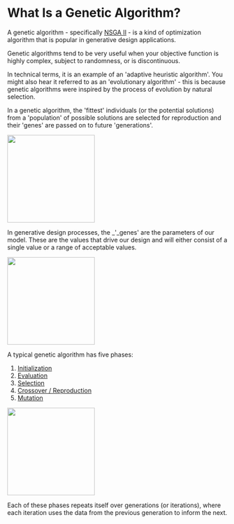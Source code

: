 # What Is a Genetic Algorithm?

A genetic algorithm - specifically [NSGA II](https://www.iitk.ac.in/kangal/Deb_NSGA-II.pdf) - is a kind of optimization algorithm that is popular in generative design applications. 

Genetic algorithms tend to be very useful when your objective function is highly complex, subject to randomness, or is discontinuous. 

In technical terms, it is an example of an 'adaptive heuristic algorithm'. You might also hear it referred to as an 'evolutionary algorithm' - this is because genetic algorithms were inspired by the process of evolution by natural selection. 

In a genetic algorithm, the 'fittest' individuals \(or the potential solutions\) from a 'population' of possible solutions are selected for reproduction and their 'genes' are passed on to future 'generations'.

<img src="../../.gitbook/assets/whatisgenetic1.png" style="width:200px;"/>

In generative design processes, the _'_genes' are the parameters of our model. These are the values that drive our design and will either consist of a single value or a range of acceptable values.

<img src="../../.gitbook/assets/whatisgenetic2.png" style="width:200px;"/>

A typical genetic algorithm has five phases:

1. [Initialization](02-04-02_initialization-phase.md)
2. [Evaluation ](02-04-03_evaluation-phase.md)
3. [Selection ](02-04-04_selection-phase.md)
4. [Crossover / Reproduction](02-04-05_crossover-phase.md)
5. [Mutation ](02-04-06_mutation-phase.md)

<img src="../../.gitbook/assets/whatisgenetic3.png" style="width:200px;"/>

Each of these phases repeats itself over generations \(or iterations\), where each iteration uses the data from the previous generation to inform the next. 

